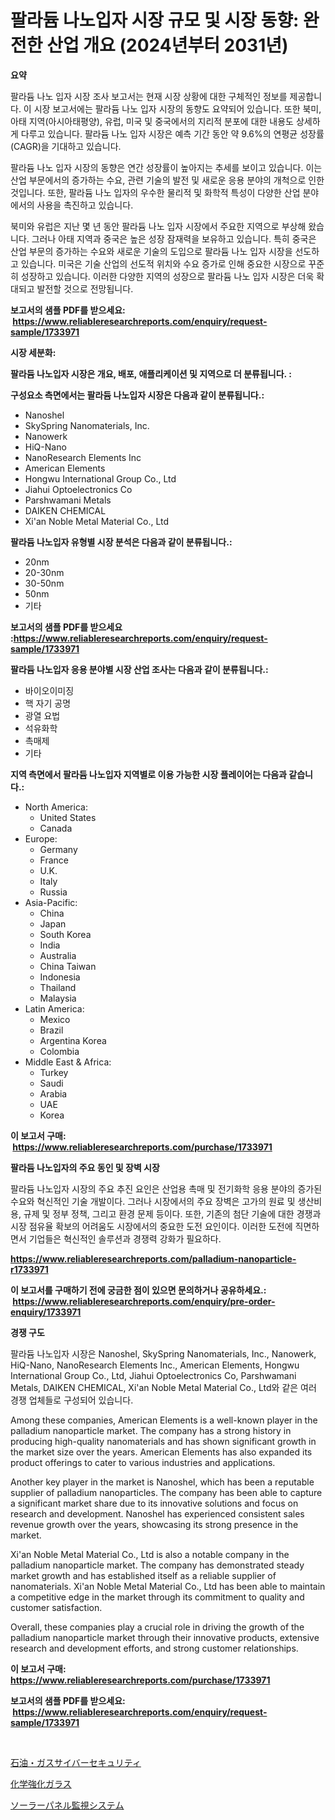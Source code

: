 <p><h1>팔라듐 나노입자 시장 규모 및 시장 동향: 완전한 산업 개요 (2024년부터 2031년)</h1></p><p><strong>요약</strong></p>
<p><p>팔라듐 나노 입자 시장 조사 보고서는 현재 시장 상황에 대한 구체적인 정보를 제공합니다. 이 시장 보고서에는 팔라듐 나노 입자 시장의 동향도 요약되어 있습니다. 또한 북미, 아태 지역(아시아태평양), 유럽, 미국 및 중국에서의 지리적 분포에 대한 내용도 상세하게 다루고 있습니다. 팔라듐 나노 입자 시장은 예측 기간 동안 약 9.6%의 연평균 성장률(CAGR)을 기대하고 있습니다.</p><p>팔라듐 나노 입자 시장의 동향은 연간 성장률이 높아지는 추세를 보이고 있습니다. 이는 산업 부문에서의 증가하는 수요, 관련 기술의 발전 및 새로운 응용 분야의 개척으로 인한 것입니다. 또한, 팔라듐 나노 입자의 우수한 물리적 및 화학적 특성이 다양한 산업 분야에서의 사용을 촉진하고 있습니다.</p><p>북미와 유럽은 지난 몇 년 동안 팔라듐 나노 입자 시장에서 주요한 지역으로 부상해 왔습니다. 그러나 아태 지역과 중국은 높은 성장 잠재력을 보유하고 있습니다. 특히 중국은 산업 부문의 증가하는 수요와 새로운 기술의 도입으로 팔라듐 나노 입자 시장을 선도하고 있습니다. 미국은 기술 산업의 선도적 위치와 수요 증가로 인해 중요한 시장으로 꾸준히 성장하고 있습니다. 이러한 다양한 지역의 성장으로 팔라듐 나노 입자 시장은 더욱 확대되고 발전할 것으로 전망됩니다.</p></p>
<p><strong>보고서의 샘플 PDF를 받으세요: &nbsp;<a href="https://www.reliableresearchreports.com/enquiry/request-sample/1733971">https://www.reliableresearchreports.com/enquiry/request-sample/1733971</a></strong></p>
<p><strong>시장 세분화:</strong></p>
<p><strong> 팔라듐 나노입자 시장은 개요, 배포, 애플리케이션 및 지역으로 더 분류됩니다. :</strong></p>
<p><strong>구성요소 측면에서는 팔라듐 나노입자 시장은 다음과 같이 분류됩니다.:</strong></p>
<p><ul><li>Nanoshel</li><li>SkySpring Nanomaterials, Inc.</li><li>Nanowerk</li><li>HiQ-Nano</li><li>NanoResearch Elements Inc</li><li>American Elements</li><li>Hongwu International Group Co., Ltd</li><li>Jiahui Optoelectronics Co</li><li>Parshwamani Metals</li><li>DAIKEN CHEMICAL</li><li>Xi'an Noble Metal Material Co., Ltd</li></ul></p>
<p><strong> 팔라듐 나노입자 유형별 시장 분석은 다음과 같이 분류됩니다.:</strong></p>
<p><ul><li>20nm</li><li>20-30nm</li><li>30-50nm</li><li>50nm</li><li>기타</li></ul></p>
<p><strong>보고서의 샘플 PDF를 받으세요 :<a href="https://www.reliableresearchreports.com/enquiry/request-sample/1733971">https://www.reliableresearchreports.com/enquiry/request-sample/1733971</a></strong></p>
<p><strong> 팔라듐 나노입자 응용 분야별 시장 산업 조사는 다음과 같이 분류됩니다.:</strong></p>
<p><ul><li>바이오이미징</li><li>핵 자기 공명</li><li>광열 요법</li><li>석유화학</li><li>촉매제</li><li>기타</li></ul></p>
<p><strong>지역 측면에서 팔라듐 나노입자 지역별로 이용 가능한 시장 플레이어는 다음과 같습니다.:</strong></p>
<p><ul>
    <li>
        North America:
        <ul>
            <li>United States</li>
            <li>Canada</li>
        </ul>
    </li>
    <li>
        Europe:
        <ul>
            <li>Germany</li>
            <li>France</li>
            <li>U.K.</li>
            <li>Italy</li>
            <li>Russia</li>
        </ul>
    </li>
    <li>
        Asia-Pacific:
        <ul>
            <li>China</li>
            <li>Japan</li>
            <li>South Korea</li>
            <li>India</li>
            <li>Australia</li>
            <li>China Taiwan</li>
            <li>Indonesia</li>
            <li>Thailand</li>
            <li>Malaysia</li>
        </ul>
    </li>
    <li>
        Latin America:
        <ul>
            <li>Mexico</li>
            <li>Brazil</li>
            <li>Argentina Korea</li>
            <li>Colombia</li>
        </ul>
    </li>
    <li>
        Middle East & Africa:
        <ul>
            <li>Turkey</li>
            <li>Saudi</li>
            <li>Arabia</li>
            <li>UAE</li>
            <li>Korea</li>
        </ul>
    </li>
    </ul></p>
<p><strong>이 보고서 구매: &nbsp;<a href="https://www.reliableresearchreports.com/purchase/1733971">https://www.reliableresearchreports.com/purchase/1733971</a></strong></p>
<p><strong>팔라듐 나노입자의 주요 동인 및 장벽 시장</strong></p>
<p><p>팔라듐 나노입자 시장의 주요 추진 요인은 산업용 촉매 및 전기화학 응용 분야의 증가된 수요와 혁신적인 기술 개발이다. 그러나 시장에서의 주요 장벽은 고가의 원료 및 생산비용, 규제 및 정부 정책, 그리고 환경 문제 등이다. 또한, 기존의 첨단 기술에 대한 경쟁과 시장 점유율 확보의 어려움도 시장에서의 중요한 도전 요인이다. 이러한 도전에 직면하면서 기업들은 혁신적인 솔루션과 경쟁력 강화가 필요하다.</p></p>
<p><strong><a href="https://www.reliableresearchreports.com/palladium-nanoparticle-r1733971">https://www.reliableresearchreports.com/palladium-nanoparticle-r1733971</a></strong></p>
<p><strong>이 보고서를 구매하기 전에 궁금한 점이 있으면 문의하거나 공유하세요.: &nbsp;<a href="https://www.reliableresearchreports.com/enquiry/pre-order-enquiry/1733971">https://www.reliableresearchreports.com/enquiry/pre-order-enquiry/1733971</a></strong></p>
<p><strong>경쟁 구도</strong></p>
<p><p>팔라듐 나노입자 시장은 Nanoshel, SkySpring Nanomaterials, Inc., Nanowerk, HiQ-Nano, NanoResearch Elements Inc., American Elements, Hongwu International Group Co., Ltd, Jiahui Optoelectronics Co, Parshwamani Metals, DAIKEN CHEMICAL, Xi'an Noble Metal Material Co., Ltd와 같은 여러 경쟁 업체들로 구성되어 있습니다.</p><p>Among these companies, American Elements is a well-known player in the palladium nanoparticle market. The company has a strong history in producing high-quality nanomaterials and has shown significant growth in the market size over the years. American Elements has also expanded its product offerings to cater to various industries and applications.</p><p>Another key player in the market is Nanoshel, which has been a reputable supplier of palladium nanoparticles. The company has been able to capture a significant market share due to its innovative solutions and focus on research and development. Nanoshel has experienced consistent sales revenue growth over the years, showcasing its strong presence in the market.</p><p>Xi'an Noble Metal Material Co., Ltd is also a notable company in the palladium nanoparticle market. The company has demonstrated steady market growth and has established itself as a reliable supplier of nanomaterials. Xi'an Noble Metal Material Co., Ltd has been able to maintain a competitive edge in the market through its commitment to quality and customer satisfaction.</p><p>Overall, these companies play a crucial role in driving the growth of the palladium nanoparticle market through their innovative products, extensive research and development efforts, and strong customer relationships.</p></p>
<p><strong>이 보고서 구매: &nbsp; <a href="https://www.reliableresearchreports.com/purchase/1733971">https://www.reliableresearchreports.com/purchase/1733971</a></strong></p>
<p><strong>보고서의 샘플 PDF를 받으세요: &nbsp;<a href="https://www.reliableresearchreports.com/enquiry/request-sample/1733971">https://www.reliableresearchreports.com/enquiry/request-sample/1733971</a></strong><strong></strong></p>
<p>&nbsp;</p>
<p><p><a href="https://medium.com/@lucasrandall2020/%E7%9F%B3%E6%B2%B9-%E3%82%AC%E3%82%B9%E3%82%B5%E3%82%A4%E3%83%90%E3%83%BC%E3%82%BB%E3%82%AD%E3%83%A5%E3%83%AA%E3%83%86%E3%82%A3%E5%B8%82%E5%A0%B4%E3%81%AE%E5%88%86%E6%9E%90-%E4%B8%96%E7%95%8C%E3%81%AE%E6%A5%AD%E7%95%8C%E5%B1%95%E6%9C%9B%E3%81%A8%E4%BA%88%E6%B8%AC-2024%E5%B9%B4%E3%81%8B%E3%82%892031%E5%B9%B4%E3%81%BE%E3%81%A7-5cfa7c353b6b">石油・ガスサイバーセキュリティ</a></p><p><a href="https://github.com/ppmazlotr77499/Market-Research-Report-List-1/blob/main/322208628505.md">化学強化ガラス</a></p><p><a href="https://medium.com/@elihomenick1943/%E3%82%BD%E3%83%BC%E3%83%A9%E3%83%BC%E3%83%91%E3%83%8D%E3%83%AB%E7%9B%A3%E8%A6%96%E3%82%B7%E3%82%B9%E3%83%86%E3%83%A0%E5%B8%82%E5%A0%B4%E3%81%AE%E3%83%A1%E3%83%88%E3%83%AA%E3%82%AF%E3%82%B9%E3%81%AE%E8%A7%A3%E8%AA%AD-%E5%B8%82%E5%A0%B4%E3%82%B7%E3%82%A7%E3%82%A2-%E3%83%88%E3%83%AC%E3%83%B3%E3%83%89-%E6%88%90%E9%95%B7%E3%83%91%E3%82%BF%E3%83%BC%E3%83%B3-553ea3e2d5bc">ソーラーパネル監視システム</a></p></p>